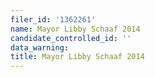 ```yaml
---
filer_id: '1362261'
name: Mayor Libby Schaaf 2014
candidate_controlled_id: ''
data_warning:
title: Mayor Libby Schaaf 2014
---
```

